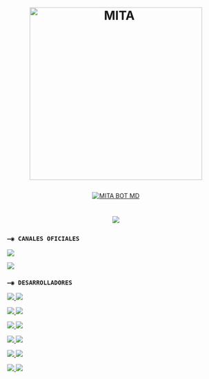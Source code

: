 # <p align="center"><a href="https://github.com/BrunoSobrino"><img src="https://files.catbox.moe/1d1nyg.jpg" width="400" height="400" alt="MITA"/></a></p>

<p align="center">
<a href="#"><img title="MITA BOT MD" src="https://img.shields.io/badge/MITA BOT MD-green?colorA=%23ff0000&colorB=%23017e40&style=for-the-badge"></a>
</p>

<h1 align="center">
<p>
<img src="https://readme-typing-svg.herokuapp.com?font=mono&size=30&duration=4000&color=F7B11B&center=falso&vCenter=falso&lines=MITA+BOT+MD;Gracias+por+visitar+este+repositorio.">
</p>
</h1>

### `—◉ CANALES OFICIALES`

<a href="https://whatsapp.com/channel/0029VbAt0n3It5rv4WOUcH00" target="blank"><img src="https://img.shields.io/badge/CANAL_UPDATES_MITA-25D366?style=for-the-badge&logo=whatsapp&logoColor=white" /></a>

<a href="https://whatsapp.com/channel/0029VaehG4gKmCPX449RbA2T" target="blank"><img src="https://img.shields.io/badge/GRUPO_DE_SOPORTE-25D366?style=for-the-badge&logo=whatsapp&logoColor=white" /></a>

### `—◉ DESARROLLADORES`

<a href="https://github.com/NOMBRE" target="blank"><img src="https://img.shields.io/badge/DESARROLLADOR-1-25D366?style=for-the-badge&logo=whatsapp&logoColor=white" />
<a href="wa.me/51964351354" target="blank"><img src="https://img.shields.io/badge/DESARROLLADOR_1-25D366?style=for-the-badge&logo=whatsapp&logoColor=white" /></a>
</a>

<a href="https://github.com/NOMBRE" target="blank"><img src="https://img.shields.io/badge/DESARROLLADOR-2-25D366?style=for-the-badge&logo=whatsapp&logoColor=white" />
<a href="wa.me/51920227615" target="blank"><img src="https://img.shields.io/badge/DESARROLLADOR_2-25D366?style=for-the-badge&logo=whatsapp&logoColor=white" /></a>
</a>

<a href="https://github.com/NOMBRE" target="blank"><img src="https://img.shields.io/badge/DESARROLLADOR-3-25D366?style=for-the-badge&logo=whatsapp&logoColor=white" />
<a href="wa.me/59169082575" target="blank"><img src="https://img.shields.io/badge/DESARROLLADOR_3-25D366?style=for-the-badge&logo=whatsapp&logoColor=white" /></a>
</a>

<a href="https://github.com/abrahan987" target="blank"><img src="https://img.shields.io/badge/ABRAHAN-M-4-25D366?style=for-the-badge&logo=whatsapp&logoColor=white" />
<a href="wa.me/573237649689" target="blank"><img src="https://img.shields.io/badge/DESARROLLADOR_4-25D366?style=for-the-badge&logo=whatsapp&logoColor=white" /></a>
</a>

<a href="https://github.com/NOMBRE" target="blank"><img src="https://img.shields.io/badge/DESARROLLADOR-5-25D366?style=for-the-badge&logo=whatsapp&logoColor=white" />
<a href="wa.me/526633900512" target="blank"><img src="https://img.shields.io/badge/DESARROLLADOR_5-25D366?style=for-the-badge&logo=whatsapp&logoColor=white" /></a>
</a>

<a href="https://github.com/NOMBRE" target="blank"><img src="https://img.shields.io/badge/DESARROLLADOR-6-25D366?style=for-the-badge&logo=whatsapp&logoColor=white" />
<a href="wa.me/50557333744" target="blank"><img src="https://img.shields.io/badge/DESARROLLADOR_6-25D366?style=for-the-badge&logo=whatsapp&logoColor=white" /></a>
</a>
